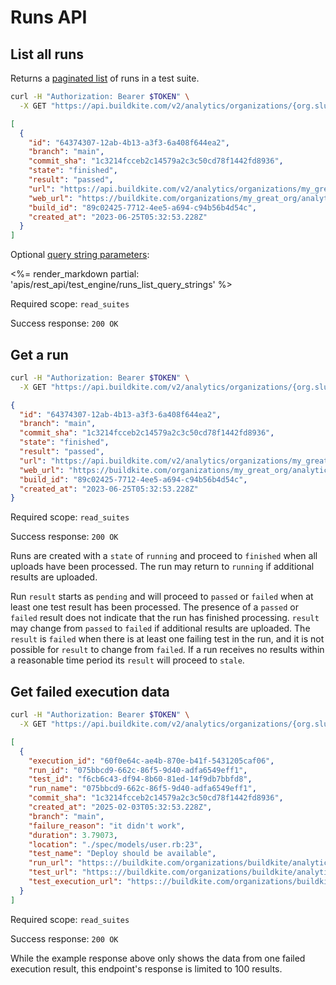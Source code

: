 # Runs API

## List all runs

Returns a [paginated list](<%= paginated_resource_docs_url %>) of runs in a test suite.

```bash
curl -H "Authorization: Bearer $TOKEN" \
  -X GET "https://api.buildkite.com/v2/analytics/organizations/{org.slug}/suites/{suite.slug}/runs"
```

```json
[
  {
    "id": "64374307-12ab-4b13-a3f3-6a408f644ea2",
    "branch": "main",
    "commit_sha": "1c3214fcceb2c14579a2c3c50cd78f1442fd8936",
    "state": "finished",
    "result": "passed",
    "url": "https://api.buildkite.com/v2/analytics/organizations/my_great_org/suites/my_suite_slug/runs/64374307-12ab-4b13-a3f3-6a408f644ea2",
    "web_url": "https://buildkite.com/organizations/my_great_org/analytics/suites/my_suite_slug/runs/64374307-12ab-4b13-a3f3-6a408f644ea2",
    "build_id": "89c02425-7712-4ee5-a694-c94b56b4d54c",
    "created_at": "2023-06-25T05:32:53.228Z"
  }
]
```

Optional [query string parameters](/docs/api#query-string-parameters):

<%= render_markdown partial: 'apis/rest_api/test_engine/runs_list_query_strings' %>

Required scope: `read_suites`

Success response: `200 OK`

## Get a run

```bash
curl -H "Authorization: Bearer $TOKEN" \
  -X GET "https://api.buildkite.com/v2/analytics/organizations/{org.slug}/suites/{suite.slug}/runs/{run.id}"
```

```json
{
  "id": "64374307-12ab-4b13-a3f3-6a408f644ea2",
  "branch": "main",
  "commit_sha": "1c3214fcceb2c14579a2c3c50cd78f1442fd8936",
  "state": "finished",
  "result": "passed",
  "url": "https://api.buildkite.com/v2/analytics/organizations/my_great_org/suites/my_suite_slug/runs/64374307-12ab-4b13-a3f3-6a408f644ea2",
  "web_url": "https://buildkite.com/organizations/my_great_org/analytics/suites/my_suite_slug/runs/64374307-12ab-4b13-a3f3-6a408f644ea2",
  "build_id": "89c02425-7712-4ee5-a694-c94b56b4d54c",
  "created_at": "2023-06-25T05:32:53.228Z"
}
```

Required scope: `read_suites`

Success response: `200 OK`

Runs are created with a `state` of `running` and proceed to `finished` when all uploads have been processed. The run may return to `running` if additional results are uploaded.

Run `result` starts as `pending` and will proceed to `passed` or `failed` when at least one test result has been processed.  The presence of a `passed` or `failed` result does not indicate that the run has finished processing. `result` may change from `passed` to `failed` if additional results are uploaded. The `result` is `failed` when there is at least one failing test in the run, and it is not possible for `result` to change from `failed`. If a run receives no results within a reasonable time period its `result` will proceed to `stale`.

## Get failed execution data

```bash
curl -H "Authorization: Bearer $TOKEN" \
  -X GET "https://api.buildkite.com/v2/analytics/organizations/{org.slug}/suites/{suite.slug}/runs/{run.id}/failed_executions"
```

```json
[
  {
    "execution_id": "60f0e64c-ae4b-870e-b41f-5431205caf06",
    "run_id": "075bbcd9-662c-86f5-9d40-adfa6549eff1",
    "test_id": "f6cb6c43-df94-8b60-81ed-14f9db7bbfd8",
    "run_name": "075bbcd9-662c-86f5-9d40-adfa6549eff1",
    "commit_sha": "1c3214fcceb2c14579a2c3c50cd78f1442fd8936",
    "created_at": "2025-02-03T05:32:53.228Z",
    "branch": "main",
    "failure_reason": "it didn't work",
    "duration": 3.79073,
    "location": "./spec/models/user.rb:23",
    "test_name": "Deploy should be available",
    "run_url": "https:://buildkite.com/organizations/buildkite/analytics/suites/my-test-suite/runs/075bbcd9-662c-86f5-9d40-adfa6549eff1",
    "test_url": "https:://buildkite.com/organizations/buildkite/analytics/suites/my-test-suite/tests/f6cb6c43-df94-8b60-81ed-14f9db7bbfd8",
    "test_execution_url": "https:://buildkite.com/organizations/buildkite/analytics/suites/my-test-suite/tests/f6cb6c43-df94-8b60-81ed-14f9db7bbfd8?execution_id=60f0e64c-ae4b-870e-b41f-5431205caf06",
  }
]
```

Required scope: `read_suites`

Success response: `200 OK`

While the example response above only shows the data from one failed execution result, this endpoint's response is limited to 100 results.
